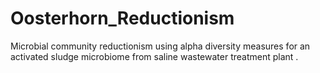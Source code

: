 # Oosterhorn_Reductionism
Microbial community reductionism using alpha diversity measures for an activated sludge microbiome from saline wastewater treatment plant .
